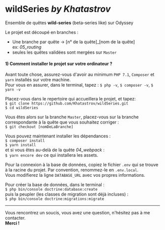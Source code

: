 # wildSeries  *by Khatastrov*   

Ensemble de quêtes **wild-series** (beta-series like) sur Odyssey   

Le projet est découpé en branches :   
-  Une branche par quête ->  [n° de la quête]_[nom de la quête]   
ex: *05_routing*
-  seules les quêtes validées sont mergées sur `Master`

#### 1) Comment installer le projet sur votre ordinateur ?

Avant toute chose, assurez-vous d'avoir au minimum `PHP 7.1`, `Composer` et `yarn` installés sur votre machine.   
Pour vous en assurer, dans le terminal, tapez : `$ php -v`, `$ composer -v`, `$ yarn -v`   

Placez-vous dans le repertoire qui accueillera le projet, et tapez:   
`$ git clone https://github.com/Khatastrov/wildSeries.git`   
`$ cd wildSeries`   

Vous êtes alors sur la branche `Master`, placez-vous sur la branche correspondante à la quête que vous souhaitez
 corriger :   
 `$ git checkout [nomDeLaBranche]`   
 
 Vous pouvez maintenant installer les dépendances :   
 `$ composer install`  
 `$ yarn install`   
 et si vous êtes au-delà de la quête *04_webpack* :   
 `$ yarn encore dev` ce qui installera les assets.   
 
 Pour la connexion à la base de données, copiez le fichier `.env` qui se trouve à la racine du projet.
 Par convention, renommez-le en `.env.local`.   
 Vous modifierez la ligne `DATABASE_URL` avec vos propres informations.
 
 Pour créer la base de données, dans le terminal :   
 `$ php bin/console doctrine:database:create`   
 puis la peupler (les classes de migration sont déjà incluses) :     
 `$ php bin/console doctrine:migrations:migrate`
 
___
 
 Vous rencontrez un soucis, vous avez une question, n'hésitez pas à me contacter.   
 **Merci !**